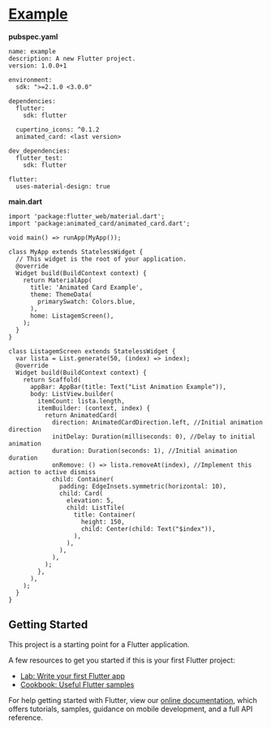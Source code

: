 # [Example](https://github.com/davidsdearaujo/animated_card/tree/master/example)

**pubspec.yaml**
```
name: example
description: A new Flutter project.
version: 1.0.0+1

environment:
  sdk: ">=2.1.0 <3.0.0"

dependencies:
  flutter:
    sdk: flutter

  cupertino_icons: ^0.1.2
  animated_card: <last version>

dev_dependencies:
  flutter_test:
    sdk: flutter

flutter:
  uses-material-design: true
```

**main.dart**
```
import 'package:flutter_web/material.dart';
import 'package:animated_card/animated_card.dart';

void main() => runApp(MyApp());

class MyApp extends StatelessWidget {
  // This widget is the root of your application.
  @override
  Widget build(BuildContext context) {
    return MaterialApp(
      title: 'Animated Card Example',
      theme: ThemeData(
        primarySwatch: Colors.blue,
      ),
      home: ListagemScreen(),
    );
  }
}

class ListagemScreen extends StatelessWidget {
  var lista = List.generate(50, (index) => index);
  @override
  Widget build(BuildContext context) {
    return Scaffold(
      appBar: AppBar(title: Text("List Animation Example")),
      body: ListView.builder(
        itemCount: lista.length,
        itemBuilder: (context, index) {
          return AnimatedCard(
            direction: AnimatedCardDirection.left, //Initial animation direction
            initDelay: Duration(milliseconds: 0), //Delay to initial animation
            duration: Duration(seconds: 1), //Initial animation duration
            onRemove: () => lista.removeAt(index), //Implement this action to active dismiss
            child: Container(
              padding: EdgeInsets.symmetric(horizontal: 10),
              child: Card(
                elevation: 5,
                child: ListTile(
                  title: Container(
                    height: 150,
                    child: Center(child: Text("$index")),
                  ),
                ),
              ),
            ),
          );
        },
      ),
    );
  }
}
```

## Getting Started

This project is a starting point for a Flutter application.

A few resources to get you started if this is your first Flutter project:

- [Lab: Write your first Flutter app](https://flutter.io/docs/get-started/codelab)
- [Cookbook: Useful Flutter samples](https://flutter.io/docs/cookbook)

For help getting started with Flutter, view our 
[online documentation](https://flutter.io/docs), which offers tutorials, 
samples, guidance on mobile development, and a full API reference.
